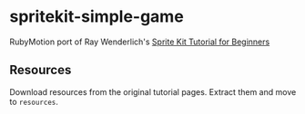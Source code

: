 # spritekit-simple-game

RubyMotion port of Ray Wenderlich's [Sprite Kit Tutorial for Beginners](http://www.raywenderlich.com/42699/spritekit-tutorial-for-beginners)

## Resources
Download resources from the original tutorial pages.
Extract them and move to `resources`.
